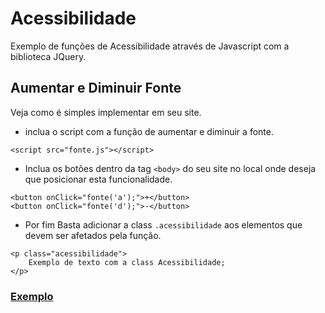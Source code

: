 # Acessibilidade
Exemplo de funções de Acessibilidade através de Javascript com a biblioteca JQuery.

## Aumentar e Diminuir Fonte
Veja como é simples implementar em seu site.

* inclua o script com a função de aumentar e diminuir a fonte.

`<script src="fonte.js"></script>`

* Inclua os botões dentro da tag `<body>` do seu site no local onde deseja que posicionar esta funcionalidade.

```
<button onClick="fonte('a');">+</button>
<button onClick="fonte('d');">-</button>
```

* Por fim	Basta adicionar a class `.acessibilidade` aos	elementos que devem ser afetados pela função.

```
<p class="acessibilidade">
    Exemplo de texto com a class Acessibilidade;
</p>
```

### [Exemplo](https://lucianobragaweb.github.io/acessibilidade)

